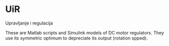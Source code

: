 # UiR
Upravljanje i regulacija

These are Matlab scripts and Simulink models of DC motor regulators. They use its symmetric optimum to depreciate its output (rotation spped).